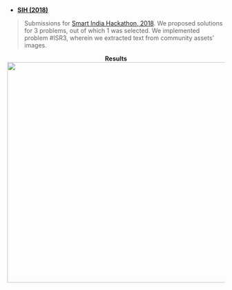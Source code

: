 - [__SIH (2018)__](SIH2018)
> Submissions for [Smart India Hackathon, 2018](https://www.sih.gov.in/sih2018Software). We proposed solutions for 3 problems, out of which 1 was selected. We implemented problem #ISR3, wherein we extracted text from community assets' images.

<center>
    <b>Results</b><br>
    <img src="SIH2018/results/1.jpg" height="512">
</center>
